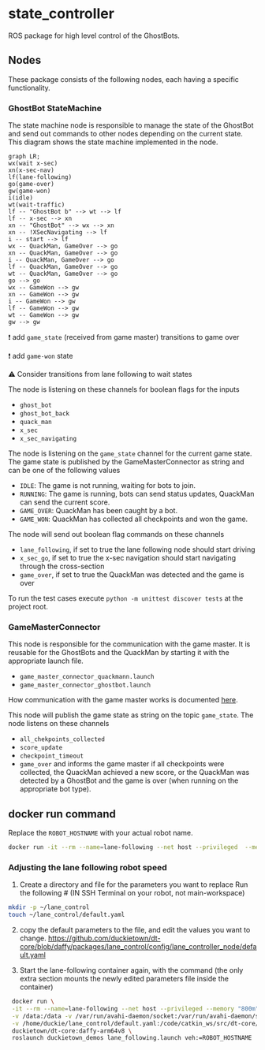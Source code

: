 # state_controller
ROS package for high level control of the GhostBots.

## Nodes
These package consists of the following nodes, each having a specific functionality.

### GhostBot StateMachine
The state machine node is responsible to manage the state of the GhostBot and send out commands to other nodes depending on the current state.
This diagram shows the state machine implemented in the node.
```mermaid
graph LR;
wx(wait x-sec)
xn(x-sec-nav)
lf(lane-following)
go(game-over)
gw(game-won)
i(idle)
wt(wait-traffic)
lf -- "GhostBot b" --> wt --> lf
lf -- x-sec --> xn
xn -- "GhostBot" --> wx --> xn
xn -- !XSecNavigating --> lf
i -- start --> lf
wx -- QuackMan, GameOver --> go
xn -- QuackMan, GameOver --> go
i -- QuackMan, GameOver --> go
lf -- QuackMan, GameOver --> go
wt -- QuackMan, GameOver --> go
go --> go
wx -- GameWon --> gw
xn -- GameWon --> gw
i -- GameWon --> gw
lf -- GameWon --> gw
wt -- GameWon --> gw
gw --> gw
```
:exclamation: add `game_state` (received from game master) transitions to game over

:exclamation: add `game-won` state

:warning: Consider transitions from lane following to wait states

The node is listening on these channels for boolean flags for the inputs
- `ghost_bot`
- `ghost_bot_back`
- `quack_man`
- `x_sec`
- `x_sec_navigating`

The node is listening on the `game_state` channel for the current game state.
The game state is published by the GameMasterConnector as string and can be one of the following values
- `IDLE`: The game is not running, waiting for bots to join.
- `RUNNING`: The game is running, bots can send status updates, QuackMan can send the current score.
- `GAME_OVER`: QuackMan has been caught by a bot.
- `GAME_WON`: QuackMan has collected all checkpoints and won the game.


The node will send out boolean flag commands on these channels
- `lane_following`, if set to true the lane following node should start driving
- `x_sec_go`, if set to true the x-sec navigation should start navigating through the cross-section
- `game_over`, if set to true the QuackMan was detected and the game is over

To run the test cases execute `python -m unittest discover tests` at the project root.

### GameMasterConnector
This node is responsible for the communication with the game master.
It is reusable for the GhostBots and the QuackMan by starting it with the appropriate launch file.
- `game_master_connector_quackmann.launch`
- `game_master_connector_ghostbot.launch`

How communication with the game master works is documented [here](https://github.com/Duckietown-QuackMan/game_master).

This node will publish the game state as string on the topic `game_state`.
The node listens on these channels
- `all_chekpoints_collected`
- `score_update`
- `checkpoint_timeout`
- `game_over`
and informs the game master if all checkpoints were collected, the QuackMan achieved a new score, or the QuackMan was detected by a GhostBot and the game is over (when running on the appropriate bot type).

## docker run command
Replace the `ROBOT_HOSTNAME` with your actual robot name.
``` bash
docker run -it --rm --name=lane-following --net host --privileged  --memory "800m" --memory-swap="2800m" -v /data:/data -v /var/run/avahi-daemon/socket:/var/run/avahi-daemon/socket duckietown/dt-core:daffy-arm64v8 roslaunch duckietown_demos lane_following.launch veh:=ROBOT_HOSTNAME
```
### Adjusting the lane following robot speed
1. Create a directory and file for the parameters you want to replace
Run the following # (IN SSH Terminal on your robot, not main-workspace)

``` bash
mkdir -p ~/lane_control
touch ~/lane_control/default.yaml
```
2. copy the default parameters to the file, and edit the values you want to change. https://github.com/duckietown/dt-core/blob/daffy/packages/lane_control/config/lane_controller_node/default.yaml

3. Start the lane-following container again, with the command (the only extra section mounts the newly edited parameters file inside the container)
``` bash
 docker run \
 -it --rm --name=lane-following --net host --privileged --memory "800m" --memory-swap="2800m" \
 -v /data:/data -v /var/run/avahi-daemon/socket:/var/run/avahi-daemon/socket \
 -v /home/duckie/lane_control/default.yaml:/code/catkin_ws/src/dt-core/packages/lane_control/config/lane_controller_node/default.yaml \
 duckietown/dt-core:daffy-arm64v8 \
 roslaunch duckietown_demos lane_following.launch veh:=ROBOT_HOSTNAME
```
